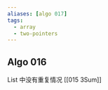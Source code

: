 ```yaml
---
aliases: [algo 017]
tags:
  - array
  - two-pointers
---
```





## Algo 016 
List 中没有重复情况
[[015 3Sum]]
